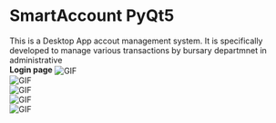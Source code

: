 # SmartAccount PyQt5
This is a Desktop App accout management system. It is specifically developed 
to manage various transactions by bursary departmnet in administrative 
<br>
<b>Login page</b>
<img align="center" alt="GIF" src="https://github.com/suraj-adewale/SmartAccount/blob/main/image/login_acct.PNG"/>
<br>
<img align="center" alt="GIF" src="https://github.com/suraj-adewale/SmartAccount/blob/main/image/dashboard_acct.PNG"/>
<br>
<img align="center" alt="GIF" src="https://github.com/suraj-adewale/SmartAccount/blob/main/image/invoice_new.PNG"/>
<br>
<img align="center" alt="GIF" src="https://github.com/suraj-adewale/SmartAccount/blob/main/image/journal.PNG"/>
<br>
<img align="center" alt="GIF" src="https://github.com/suraj-adewale/SmartAccount/blob/main/image/journalentry.PNG"/>
